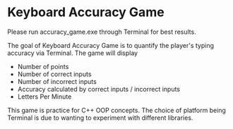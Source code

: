 # Keyboard Accuracy Game

Please run accuracy_game.exe through Terminal for best results.

The goal of Keyboard Accuracy Game is to quantify the player's typing accuracy via Terminal. The game will display

* Number of points
* Number of correct inputs
* Number of incorrect inputs
* Accuracy calculated by correct inputs / incorrect inputs
* Letters Per Minute

This game is practice for C++ OOP concepts. The choice of platform being Terminal is due to wanting to experiment with different libraries.
